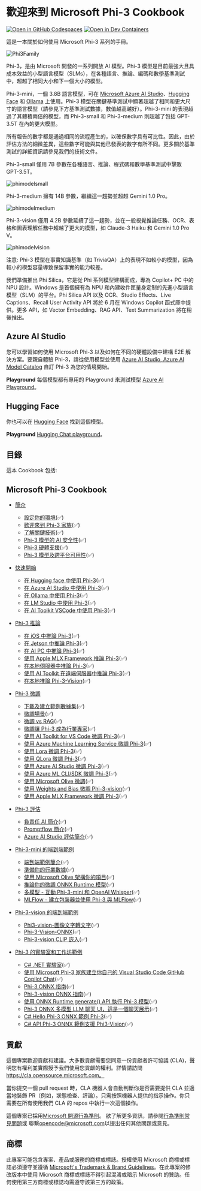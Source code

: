 ﻿# 歡迎來到 Microsoft Phi-3 Cookbook

[![Open in GitHub Codespaces](https://github.com/codespaces/badge.svg)](https://codespaces.new/doggy8088/phi-3cookbook)
[![Open in Dev Containers](https://img.shields.io/static/v1?style=for-the-badge&label=Dev%20Containers&message=Open&color=blue&logo=visualstudiocode)](https://vscode.dev/redirect?url=vscode://ms-vscode-remote.remote-containers/cloneInVolume?url=https://github.com/doggy8088/phi-3cookbook)

這是一本關於如何使用 Microsoft Phi-3 系列的手冊。

![Phi3Family](/imgs/00/Phi3getstarted.png)

Phi-3，是由 Microsoft 開發的一系列開放 AI 模型。Phi-3 模型是目前最強大且具成本效益的小型語言模型（SLMs），在各種語言、推論、編碼和數學基準測試中，超越了相同大小和下一個大小的模型。

Phi-3-mini，一個 3.8B 語言模型，可在 [Microsoft Azure AI Studio](https://aka.ms/phi3-azure-ai)、[Hugging Face](https://huggingface.co/collections/microsoft/phi-3-6626e15e9585a200d2d761e3) 和 [Ollama](https://ollama.com/library/phi3) 上使用。Phi-3 模型在關鍵基準測試中顯著超越了相同和更大尺寸的語言模型（請參見下方基準測試數據，數值越高越好）。Phi-3-mini 的表現超過了其體積兩倍的模型，而 Phi-3-small 和 Phi-3-medium 則超越了包括 GPT-3.5T 在內的更大模型。

所有報告的數字都是通過相同的流程產生的，以確保數字具有可比性。因此，由於評估方法的細微差異，這些數字可能與其他已發表的數字有所不同。更多關於基準測試的詳細資訊請參見我們的技術文件。

Phi-3-small 僅用 7B 參數在各種語言、推論、程式碼和數學基準測試中擊敗 GPT-3.5T。

![phimodelsmall](/imgs/00/phi3small.png)

Phi-3-medium 擁有 14B 參數，繼續這一趨勢並超越 Gemini 1.0 Pro。

![phimodelmedium](/imgs/00/phi3medium.png)

Phi-3-vision 僅用 4.2B 參數延續了這一趨勢，並在一般視覺推論任務、OCR、表格和圖表理解任務中超越了更大的模型，如 Claude-3 Haiku 和 Gemini 1.0 Pro V。

![phimodelvision](/imgs/00/phi3vision.png)

注意: Phi-3 模型在事實知識基準（如 TriviaQA）上的表現不如較小的模型，因為較小的模型容量導致保留事實的能力較差。

我們準備推出 Phi Silica，它是從 Phi 系列模型建構而成，專為 Copilot+ PC 中的 NPU 設計。Windows 是首個擁有為 NPU 和內建收件匣量身定制的先進小型語言模型（SLM）的平台。Phi Silica API 以及 OCR、Studio Effects、Live Captions、Recall User Activity API 將於 6 月在 Windows Copilot 函式庫中提供。更多 API，如 Vector Embedding、RAG API、Text Summarization 將在稍後推出。

## Azure AI Studio

您可以學習如何使用 Microsoft Phi-3 以及如何在不同的硬體設備中建構 E2E 解決方案。要親自體驗 Phi-3，請從使用模型並使用 [Azure AI Studio, Azure AI Model Catalog](https://aka.ms/phi3-azure-ai) 自訂 Phi-3 為您的情境開始。

**Playground**
每個模型都有專用的 Playground 來測試模型 [Azure AI Playground](https://aka.ms/try-phi3)。

## Hugging Face

你也可以在 [Hugging Face](https://huggingface.co/microsoft) 找到這個模型。

**Playground**
 [Hugging Chat playground](https://huggingface.co/chat/models/microsoft/Phi-3-mini-4k-instruct)。

## 目錄

這本 Cookbook 包括:

## **Microsoft Phi-3 Cookbook**

* [簡介]()
    * [設定你的環境](./md/01.Introduce/EnvironmentSetup.md)(✅)
    * [歡迎來到 Phi-3 家族](./md/01.Introduce/Phi3Family.md)(✅)
    * [了解關鍵技術](./md/01.Introduce/Understandingtech.md)(✅)
    * [Phi-3 模型的 AI 安全性](./md/01.Introduce/AISafety.md)(✅)
    * [Phi-3 硬體支援](./md/01.Introduce/Hardwaresupport.md)(✅)
    * [Phi-3 模型及跨平台可用性](./md/01.Introduce/Edgeandcloud.md)(✅)

* [快速開始]()
    * [在 Hugging face 中使用 Phi-3](./md/02.QuickStart/Huggingface_QuickStart.md)(✅)
    * [在 Azure AI Studio 中使用 Phi-3](./md/02.QuickStart/AzureAIStudio_QuickStart.md)(✅)
    * [在 Ollama 中使用 Phi-3](./md/02.QuickStart/Ollama_QuickStart.md)(✅)
    * [在 LM Studio 中使用 Phi-3](./md/02.QuickStart/LMStudio_QuickStart.md)(✅)
    * [在 AI Toolkit VSCode 中使用 Phi-3](./md/02.QuickStart/AITookit_QuickStart.md)(✅)

* [Phi-3 推論](./md/03.Inference/overview.md)
    * [在 iOS 中推論 Phi-3](./md/03.Inference/iOS_Inference.md)(✅)
    * [在 Jetson 中推論 Phi-3](./md/03.Inference/Jetson_Inference.md)(✅)
    * [在 AI PC 中推論 Phi-3](./md/03.Inference/AIPC_Inference.md)(✅)
    * [使用 Apple MLX Framework 推論 Phi-3](./md/03.Inference/MLX_Inference.md)(✅)
    * [在本地伺服器中推論 Phi-3](./md/03.Inference/Local_Server_Inference.md)(✅)
    * [使用 AI Toolkit 在遠端伺服器中推論 Phi-3](./md/03.Inference/Remote_Interence.md)(✅)
    * [在本地推論 Phi-3-Vision](./md/03.Inference/Vision_Inference.md)(✅)

* [Phi-3 微調]()
    * [下載及建立範例數據集](./md/04.Fine-tuning/CreatingSampleData.md)(✅)
    * [微調場景](./md/04.Fine-tuning/FineTuning%20Scenarios.md)(✅)
    * [微調 vs RAG](./md/04.Fine-tuning/FineTuning%20vs%20RAG.md)(✅)
    * [微調讓 Phi-3 成為行業專家](./md/04.Fine-tuning/LetPhi3gotoIndustriy.md)(✅)
    * [使用 AI Toolkit for VS Code 微調 Phi-3](./md/04.Fine-tuning/Finetuning_VSCodeaitoolkit.md)(✅)
    * [使用 Azure Machine Learning Service 微調 Phi-3](./md/04.Fine-tuning/Introduce_AzureML.md)(✅)
    * [使用 Lora 微調 Phi-3](./md/04.Fine-tuning/FineTuning_Lora.md)(✅)
    * [使用 QLora 微調 Phi-3](./md/04.Fine-tuning/FineTuning_Qlora.md)(✅)
    * [使用 Azure AI Studio 微調 Phi-3](./md/04.Fine-tuning/FineTuning_AIStudio.md)(✅)
    * [使用 Azure ML CLI/SDK 微調 Phi-3](./md/04.Fine-tuning/FineTuning_MLSDK.md)(✅)
    * [使用 Microsoft Olive 微調](./md/04.Fine-tuning/FineTuning_MicrosoftOlive.md)(✅)
    * [使用 Weights and Bias 微調 Phi-3-vision](./md/04.Fine-tuning/FineTuning_Phi-3-visionWandB.md)(✅)
    * [使用 Apple MLX Framework 微調 Phi-3](./md/04.Fine-tuning/FineTuning_MLX.md)(✅)

* [Phi-3 評估]()
    * [負責任 AI 簡介](./md/05.Evaluation/ResponsibleAI.md)(✅)
    * [Promptflow 簡介](./md/05.Evaluation/Promptflow.md)(✅)
    * [Azure AI Studio 評估簡介](./md/05.Evaluation/AzureAIStudio.md)(✅)

* [Phi-3-mini 的端到端範例]()
    * [端到端範例簡介](./md/06.E2ESamples/E2E_Introduction.md)(✅)
    * [準備你的行業數據](./md/06.E2ESamples/E2E_Datasets.md)(✅)
    * [使用 Microsoft Olive 架構你的項目](./md/06.E2ESamples/E2E_LoRA&QLoRA_Config_With_Olive.md)(✅)
    * [推論你的微調 ONNX Runtime 模型](./md/06.E2ESamples/E2E_Inference_ORT.md)(✅)
    * [多模型 - 互動 Phi-3-mini 和 OpenAI Whisper](./md/06.E2ESamples/E2E_Phi-3-mini%20with%20whisper.md)(✅)
    * [MLFlow - 建立包裝器並使用 Phi-3 與 MLFlow](./md/06.E2ESamples/E2E_Phi-3-MLflow.md)(✅)

* [Phi-3-vision 的端到端範例]()
    * [Phi3-vision-圖像文字轉文字](./md/06.E2ESamples/E2E_Phi-3-vision-image-text-to-text-online-endpoint.ipynb)(✅)
    * [Phi-3-Vision-ONNX](https://onnxruntime.ai/docs/genai/tutorials/phi3-v.html)(✅)
    * [Phi-3-vision CLIP 嵌入](./md/06.E2ESamples/E2E_Phi-3-%20Embedding%20Images%20with%20CLIPVision.md)(✅)

* [Phi-3 的實驗室和工作坊範例]()
    * [C# .NET 實驗室](./md/07.Labs/Csharp/csharplabs.md)(✅)
    * [使用 Microsoft Phi-3 家族建立你自己的 Visual Studio Code GitHub Copilot Chat](./md/07.Labs/VSCode/README.md)(✅)
    * [Phi-3 ONNX 指南](https://onnxruntime.ai/docs/genai/tutorials/phi3-python.html)(✅)
    * [Phi-3-vision ONNX 指南](https://onnxruntime.ai/docs/genai/tutorials/phi3-v.html)(✅)
     * [使用 ONNX Runtime generate() API 執行 Phi-3 模型](https://github.com/microsoft/onnxruntime-genai/blob/main/examples/python/phi-3-tutorial.md)(✅)
    * [Phi-3 ONNX 多模型 LLM 聊天 UI，這是一個聊天展示](https://github.com/microsoft/onnxruntime-genai/tree/main/examples/chat_app)(✅)
     * [C# Hello Phi-3 ONNX 範例 Phi-3](https://github.com/microsoft/onnxruntime-genai/tree/main/examples/csharp/HelloPhi)(✅)
     * [C# API Phi-3 ONNX 範例支援 Phi3-Vision](https://github.com/microsoft/onnxruntime-genai/tree/main/examples/csharp/HelloPhi3V)(✅)

## 貢獻

這個專案歡迎貢獻和建議。大多數貢獻需要您同意一份貢獻者許可協議 (CLA)，聲明您有權利並實際授予我們使用您貢獻的權利。詳情請訪問 https://cla.opensource.microsoft.com。

當你提交一個 pull request 時，CLA 機器人會自動判斷你是否需要提供 CLA 並適當地裝飾 PR（例如，狀態檢查、評論）。只需按照機器人提供的指示操作。你只需要在所有使用我們 CLA 的 repos 中執行一次這個操作。

這個專案已採用[Microsoft 開源行為準則](https://opensource.microsoft.com/codeofconduct/)。
欲了解更多資訊，請參閱[行為準則常見問題](https://opensource.microsoft.com/codeofconduct/faq/)或
聯繫[opencode@microsoft.com](mailto:opencode@microsoft.com)以提出任何其他問題或意見。

## 商標

此專案可能包含專案、產品或服務的商標或標誌。授權使用 Microsoft 商標或標誌必須遵守並遵循 [Microsoft's Trademark & Brand Guidelines](https://www.microsoft.com/en-us/legal/intellectualproperty/trademarks/usage/general)。在此專案的修改版本中使用 Microsoft 商標或標誌不得引起混淆或暗示 Microsoft 的贊助。任何使用第三方商標或標誌均需遵守該第三方的政策。


